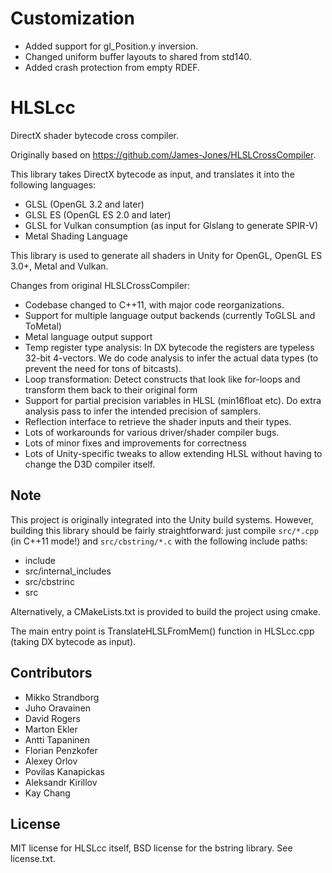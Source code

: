 # Customization
- Added support for gl_Position.y inversion.
- Changed uniform buffer layouts to shared from std140.
- Added crash protection from empty RDEF.

# HLSLcc
DirectX shader bytecode cross compiler.

Originally based on https://github.com/James-Jones/HLSLCrossCompiler.

This library takes DirectX bytecode as input, and translates it into the following languages:
- GLSL (OpenGL 3.2 and later)
- GLSL ES (OpenGL ES 2.0 and later)
- GLSL for Vulkan consumption (as input for Glslang to generate SPIR-V)
- Metal Shading Language

This library is used to generate all shaders in Unity for OpenGL, OpenGL ES 3.0+, Metal and Vulkan.

Changes from original HLSLCrossCompiler:
- Codebase changed to C++11, with major code reorganizations.
- Support for multiple language output backends (currently ToGLSL and ToMetal)
- Metal language output support
- Temp register type analysis: In DX bytecode the registers are typeless 32-bit 4-vectors. We do code analysis to infer the actual data types (to prevent the need for tons of bitcasts).
- Loop transformation: Detect constructs that look like for-loops and transform them back to their original form
- Support for partial precision variables in HLSL (min16float etc). Do extra analysis pass to infer the intended precision of samplers.
- Reflection interface to retrieve the shader inputs and their types.
- Lots of workarounds for various driver/shader compiler bugs.
- Lots of minor fixes and improvements for correctness
- Lots of Unity-specific tweaks to allow extending HLSL without having to change the D3D compiler itself.

## Note

This project is originally integrated into the Unity build systems. However, building this library should be fairly straightforward: just compile `src/*.cpp` (in C++11 mode!) and `src/cbstring/*.c` with the following include paths:

- include
- src/internal_includes
- src/cbstrinc
- src 

Alternatively, a CMakeLists.txt is provided to build the project using cmake.

The main entry point is TranslateHLSLFromMem() function in HLSLcc.cpp (taking DX bytecode as input).


## Contributors
- Mikko Strandborg
- Juho Oravainen
- David Rogers
- Marton Ekler
- Antti Tapaninen
- Florian Penzkofer
- Alexey Orlov
- Povilas Kanapickas
- Aleksandr Kirillov
- Kay Chang

## License

MIT license for HLSLcc itself, BSD license for the bstring library. See license.txt.
